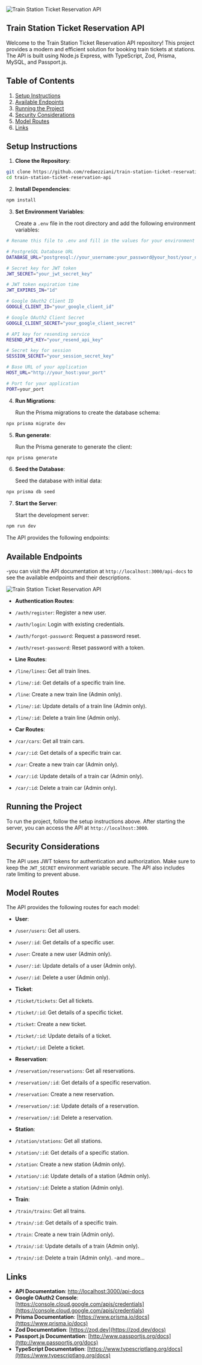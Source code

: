 <img
style="border-radius: 2%"
 src="cover.png" alt="Train Station Ticket Reservation API" align="center" />

## Train Station Ticket Reservation API

Welcome to the Train Station Ticket Reservation API repository! This project provides a modern and efficient solution for booking train tickets at stations. The API is built using Node.js Express, with TypeScript, Zod, Prisma, MySQL, and Passport.js.

## Table of Contents

1. [Setup Instructions](#setup-instructions)
2. [Available Endpoints](#available-endpoints)
3. [Running the Project](#running-the-project)
4. [Security Considerations](#security-considerations)
5. [Model Routes](#model-routes)
6. [Links](#links)

## Setup Instructions

1. **Clone the Repository**: 
    
 ```bash
git clone https://github.com/redaezziani/train-station-ticket-reservation-api.git
cd train-station-ticket-reservation-api
```

2. **Install Dependencies**:

```bash
npm install
```

3. **Set Environment Variables**:

    Create a `.env` file in the root directory and add the following environment variables:

```bash
# Rename this file to .env and fill in the values for your environment

# PostgreSQL Database URL
DATABASE_URL="postgresql://your_username:your_password@your_host/your_database?sslmode=require"

# Secret key for JWT token
JWT_SECRET="your_jwt_secret_key"

# JWT token expiration time
JWT_EXPIRES_IN="1d"

# Google OAuth2 Client ID
GOOGLE_CLIENT_ID="your_google_client_id"

# Google OAuth2 Client Secret
GOOGLE_CLIENT_SECRET="your_google_client_secret"

# API key for resending service
RESEND_API_KEY="your_resend_api_key"

# Secret key for session
SESSION_SECRET="your_session_secret_key"

# Base URL of your application
HOST_URL="http://your_host:your_port"

# Port for your application
PORT=your_port

```

4. **Run Migrations**:

    Run the Prisma migrations to create the database schema:

```bash
npx prisma migrate dev
```
5. **Run generate**:

    Run the Prisma generate to generate the client:

```bash
npx prisma generate
```

6. **Seed the Database**:

    Seed the database with initial data:

```bash
npx prisma db seed
```

7. **Start the Server**:

    Start the development server:

```bash
npm run dev
```
The API provides the following endpoints:
## Available Endpoints

-you can visit the API documentation at `http://localhost:3000/api-docs` to see the available endpoints and their descriptions.

<img
style="border-radius: 2%"
 src="api-docs.png" alt="Train Station Ticket Reservation API" align="center" />


- **Authentication Routes**:
- `/auth/register`: Register a new user.
- `/auth/login`: Login with existing credentials.
- `/auth/forgot-password`: Request a password reset.
- `/auth/reset-password`: Reset password with a token.

- **Line Routes**:
- `/line/lines`: Get all train lines.
- `/line/:id`: Get details of a specific train line.
- `/line`: Create a new train line (Admin only).
- `/line/:id`: Update details of a train line (Admin only).
- `/line/:id`: Delete a train line (Admin only).

- **Car Routes**:
- `/car/cars`: Get all train cars.
- `/car/:id`: Get details of a specific train car.
- `/car`: Create a new train car (Admin only).
- `/car/:id`: Update details of a train car (Admin only).
- `/car/:id`: Delete a train car (Admin only).



## Running the Project

To run the project, follow the setup instructions above. After starting the server, you can access the API at `http://localhost:3000`.

## Security Considerations

The API uses JWT tokens for authentication and authorization. Make sure to keep the `JWT_SECRET` environment variable secure. The API also includes rate limiting to prevent abuse.

## Model Routes

The API provides the following routes for each model:

- **User**:
- `/user/users`: Get all users.
- `/user/:id`: Get details of a specific user.
- `/user`: Create a new user (Admin only).
- `/user/:id`: Update details of a user (Admin only).
- `/user/:id`: Delete a user (Admin only).

- **Ticket**:
- `/ticket/tickets`: Get all tickets.
- `/ticket/:id`: Get details of a specific ticket.
- `/ticket`: Create a new ticket.
- `/ticket/:id`: Update details of a ticket.
- `/ticket/:id`: Delete a ticket.

- **Reservation**:
- `/reservation/reservations`: Get all reservations.
- `/reservation/:id`: Get details of a specific reservation.
- `/reservation`: Create a new reservation.
- `/reservation/:id`: Update details of a reservation.
- `/reservation/:id`: Delete a reservation.

- **Station**:
- `/station/stations`: Get all stations.
- `/station/:id`: Get details of a specific station.
- `/station`: Create a new station (Admin only).
- `/station/:id`: Update details of a station (Admin only).
- `/station/:id`: Delete a station (Admin only).

- **Train**:
- `/train/trains`: Get all trains.
- `/train/:id`: Get details of a specific train.
- `/train`: Create a new train (Admin only).
- `/train/:id`: Update details of a train (Admin only).
- `/train/:id`: Delete a train (Admin only).
-and more...

## Links

- **API Documentation**: [http://localhost:3000/api-docs](http://localhost:3000/api-docs)
- **Google OAuth2 Console**: [https://console.cloud.google.com/apis/credentials](https://console.cloud.google.com/apis/credentials)
- **Prisma Documentation**: [https://www.prisma.io/docs](https://www.prisma.io/docs)
- **Zod Documentation**: [https://zod.dev](https://zod.dev/docs)
- **Passport.js Documentation**: [http://www.passportjs.org/docs](http://www.passportjs.org/docs)
- **TypeScript Documentation**: [https://www.typescriptlang.org/docs](https://www.typescriptlang.org/docs)






